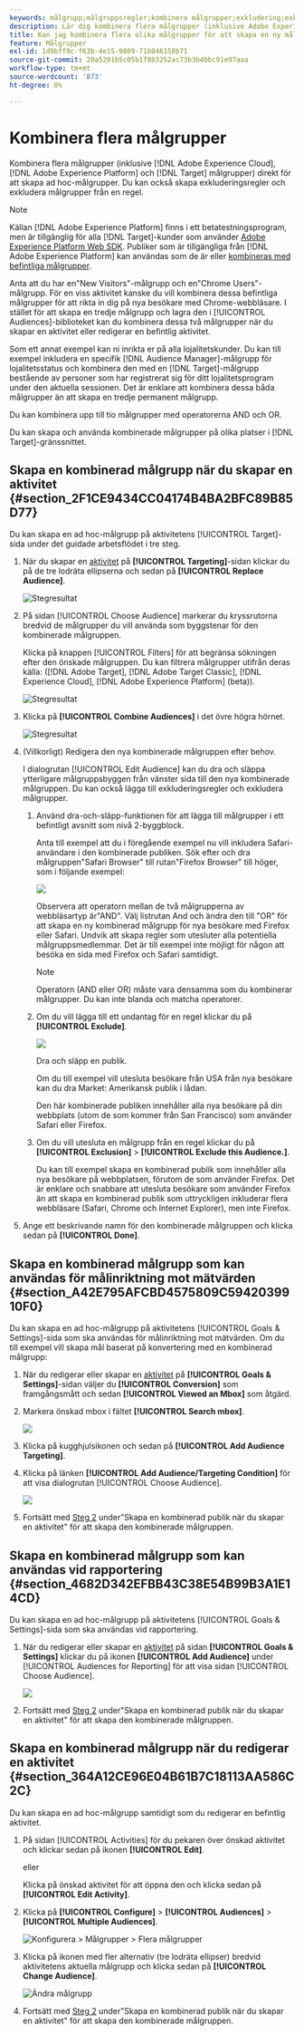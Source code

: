 ```yaml
---
keywords: målgrupp;målgruppsregler;kombinera målgrupper;exkludering;exkludera;kombinera målgrupper;ad hoc-målgrupper;ad hoc-målgrupper
description: Lär dig kombinera flera målgrupper (inklusive Adobe Experience Cloud-målgrupper och [!DNL Target] målgrupper) direkt för att skapa ad hoc-målgrupper.
title: Kan jag kombinera flera olika målgrupper för att skapa en ny målgrupp?
feature: Målgrupper
exl-id: 1d9bff9c-f63b-4e15-9809-71b046158b71
source-git-commit: 20a5201b5c05b1f083252ac73b3b4bbc91e97aaa
workflow-type: tm+mt
source-wordcount: '873'
ht-degree: 0%

---
```


# Kombinera flera målgrupper

Kombinera flera målgrupper (inklusive [!DNL Adobe Experience Cloud], [!DNL Adobe Experience Platform] och [!DNL Target] målgrupper) direkt för att skapa ad hoc-målgrupper. Du kan också skapa exkluderingsregler och exkludera målgrupper från en regel.

>[!NOTE]
>
>Källan [!DNL Adobe Experience Platform] finns i ett betatestningsprogram, men är tillgänglig för alla [!DNL Target]-kunder som använder [Adobe Experience Platform Web SDK](/help/c-implementing-target/c-implementing-target-for-client-side-web/aep-web-sdk.md). Publiker som är tillgängliga från [!DNL Adobe Experience Platform] kan användas som de är eller [kombineras med befintliga målgrupper](/help/c-target/combining-multiple-audiences.md).

Anta att du har en&quot;New Visitors&quot;-målgrupp och en&quot;Chrome Users&quot;-målgrupp. För en viss aktivitet kanske du vill kombinera dessa befintliga målgrupper för att rikta in dig på nya besökare med Chrome-webbläsare. I stället för att skapa en tredje målgrupp och lagra den i [!UICONTROL Audiences]-biblioteket kan du kombinera dessa två målgrupper när du skapar en aktivitet eller redigerar en befintlig aktivitet.

Som ett annat exempel kan ni inrikta er på alla lojalitetskunder. Du kan till exempel inkludera en specifik [!DNL Audience Manager]-målgrupp för lojalitetsstatus och kombinera den med en [!DNL Target]-målgrupp bestående av personer som har registrerat sig för ditt lojalitetsprogram under den aktuella sessionen. Det är enklare att kombinera dessa båda målgrupper än att skapa en tredje permanent målgrupp.

Du kan kombinera upp till tio målgrupper med operatorerna AND och OR.

Du kan skapa och använda kombinerade målgrupper på olika platser i [!DNL Target]-gränssnittet.

## Skapa en kombinerad målgrupp när du skapar en aktivitet {#section_2F1CE9434CC04174B4BA2BFC89B85D77}

Du kan skapa en ad hoc-målgrupp på aktivitetens [!UICONTROL Target]-sida under det guidade arbetsflödet i tre steg.

1. När du skapar en [aktivitet](/help/c-activities/activities.md#concept_D317A95A1AB54674BA7AB65C7985BA03) på **[!UICONTROL Targeting]**-sidan klickar du på de tre lodräta ellipserna och sedan på **[!UICONTROL Replace Audience]**.

   ![Stegresultat](assets/edit_audience.png)

1. På sidan [!UICONTROL Choose Audience] markerar du kryssrutorna bredvid de målgrupper du vill använda som byggstenar för den kombinerade målgruppen.

   Klicka på knappen [!UICONTROL Filters] för att begränsa sökningen efter den önskade målgruppen. Du kan filtrera målgrupper utifrån deras källa: ([!DNL Adobe Target], [!DNL Adobe Target Classic], [!DNL Experience Cloud], [!DNL Adobe Experience Platform] (beta)).

   ![Stegresultat](assets/combine_multiple_audiences1.png)

1. Klicka på **[!UICONTROL Combine Audiences]** i det övre högra hörnet.

   ![Stegresultat](assets/combine_multiple_audiences2.png)

1. (Villkorligt) Redigera den nya kombinerade målgruppen efter behov.

   I dialogrutan [!UICONTROL Edit Audience] kan du dra och släppa ytterligare målgruppsbyggen från vänster sida till den nya kombinerade målgruppen. Du kan också lägga till exkluderingsregler och exkludera målgrupper.

   1. Använd dra-och-släpp-funktionen för att lägga till målgrupper i ett befintligt avsnitt som nivå 2-byggblock.

      Anta till exempel att du i föregående exempel nu vill inkludera Safari-användare i den kombinerade publiken. Sök efter och dra målgruppen&quot;Safari Browser&quot; till rutan&quot;Firefox Browser&quot; till höger, som i följande exempel:

      ![](assets/combine_multiple_audiences3.png)

      Observera att operatorn mellan de två målgrupperna av webbläsartyp är&quot;AND&quot;. Välj listrutan And och ändra den till &quot;OR&quot; för att skapa en ny kombinerad målgrupp för nya besökare med Firefox eller Safari. Undvik att skapa regler som utesluter alla potentiella målgruppsmedlemmar. Det är till exempel inte möjligt för någon att besöka en sida med Firefox och Safari samtidigt.

      >[!NOTE]
      >
      >Operatorn (AND eller OR) måste vara densamma som du kombinerar målgrupper. Du kan inte blanda och matcha operatorer.

   1. Om du vill lägga till ett undantag för en regel klickar du på **[!UICONTROL Exclude]**.

      ![](assets/combine_multiple_audiences3a.png)

      Dra och släpp en publik.

      Om du till exempel vill utesluta besökare från USA från nya besökare kan du dra Market: Amerikansk publik i lådan.

      Den här kombinerade publiken innehåller alla nya besökare på din webbplats (utom de som kommer från San Francisco) som använder Safari eller Firefox.

   1. Om du vill utesluta en målgrupp från en regel klickar du på **[!UICONTROL Exclusion]** > **[!UICONTROL Exclude this Audience.]**.

      Du kan till exempel skapa en kombinerad publik som innehåller alla nya besökare på webbplatsen, förutom de som använder Firefox. Det är enklare och snabbare att utesluta besökare som använder Firefox än att skapa en kombinerad publik som uttryckligen inkluderar flera webbläsare (Safari, Chrome och Internet Explorer), men inte Firefox.

1. Ange ett beskrivande namn för den kombinerade målgruppen och klicka sedan på **[!UICONTROL Done]**.

## Skapa en kombinerad målgrupp som kan användas för målinriktning mot mätvärden {#section_A42E795AFCBD4575809C5942039910F0}

Du kan skapa en ad hoc-målgrupp på aktivitetens [!UICONTROL Goals & Settings]-sida som ska användas för målinriktning mot mätvärden. Om du till exempel vill skapa mål baserat på konvertering med en kombinerad målgrupp:

1. När du redigerar eller skapar en [aktivitet](/help/c-activities/activities.md#concept_D317A95A1AB54674BA7AB65C7985BA03) på **[!UICONTROL Goals & Settings]**-sidan väljer du **[!UICONTROL Conversion]** som framgångsmått och sedan **[!UICONTROL Viewed an Mbox]** som åtgärd.
1. Markera önskad mbox i fältet **[!UICONTROL Search mbox]**.

   ![](assets/combine_multiple_audiences4.png)

1. Klicka på kugghjulsikonen och sedan på **[!UICONTROL Add Audience Targeting]**.
1. Klicka på länken **[!UICONTROL Add Audience/Targeting Condition]** för att visa dialogrutan [!UICONTROL Choose Audience].

   ![](assets/combine_multiple_audiences5.png)

1. Fortsätt med [Steg 2](/help/c-target/combining-multiple-audiences.md#section_2F1CE9434CC04174B4BA2BFC89B85D77) under&quot;Skapa en kombinerad publik när du skapar en aktivitet&quot; för att skapa den kombinerade målgruppen.

## Skapa en kombinerad målgrupp som kan användas vid rapportering {#section_4682D342EFBB43C38E54B99B3A1E14CD}

Du kan skapa en ad hoc-målgrupp på aktivitetens [!UICONTROL Goals & Settings]-sida som ska användas vid rapportering.

1. När du redigerar eller skapar en [aktivitet](/help/c-activities/activities.md#concept_D317A95A1AB54674BA7AB65C7985BA03) på sidan **[!UICONTROL Goals & Settings]** klickar du på ikonen **[!UICONTROL Add Audience]** under [!UICONTROL Audiences for Reporting] för att visa sidan [!UICONTROL Choose Audience].

   ![](assets/combine_multiple_audiences6.png)

1. Fortsätt med [Steg 2](/help/c-target/combining-multiple-audiences.md#section_2F1CE9434CC04174B4BA2BFC89B85D77) under&quot;Skapa en kombinerad publik när du skapar en aktivitet&quot; för att skapa den kombinerade målgruppen.

## Skapa en kombinerad målgrupp när du redigerar en aktivitet {#section_364A12CE96E04B61B7C18113AA586C2C}

Du kan skapa en ad hoc-målgrupp samtidigt som du redigerar en befintlig aktivitet.

1. På sidan [!UICONTROL Activities] för du pekaren över önskad aktivitet och klickar sedan på ikonen **[!UICONTROL Edit]**.

   eller

   Klicka på önskad aktivitet för att öppna den och klicka sedan på **[!UICONTROL Edit Activity]**.

1. Klicka på **[!UICONTROL Configure]** > **[!UICONTROL Audiences]** > **[!UICONTROL Multiple Audiences]**.

   ![Konfigurera > Målgrupper > Flera målgrupper](assets/combine_multiple_audiences7.png)

1. Klicka på ikonen med fler alternativ (tre lodräta ellipser) bredvid aktivitetens aktuella målgrupp och klicka sedan på **[!UICONTROL Change Audience]**.

   ![Ändra målgrupp](assets/combine_multiple_audiences8.png)

1. Fortsätt med [Steg 2](/help/c-target/combining-multiple-audiences.md#section_2F1CE9434CC04174B4BA2BFC89B85D77) under&quot;Skapa en kombinerad publik när du skapar en aktivitet&quot; för att skapa den kombinerade målgruppen.
